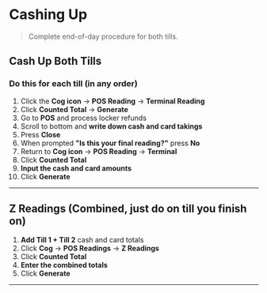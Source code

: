 # Cashing Up

> Complete end-of-day procedure for both tills.

## Cash Up Both Tills

### Do this for each till (in any order)

1. Click the **Cog icon** → **POS Reading** → **Terminal Reading**
2. Click **Counted Total** → **Generate**
3. Go to **POS** and process locker refunds
4. Scroll to bottom and **write down cash and card takings**
5. Press **Close**
6. When prompted **"Is this your final reading?"** press **No**
7. Return to **Cog icon** → **POS Reading** → **Terminal**
8. Click **Counted Total**
9. **Input the cash and card amounts**
10. Click **Generate**

---

## Z Readings (Combined, just do on till you finish on)

1. **Add Till 1 + Till 2** cash and card totals
2. Click **Cog** → **POS Readings** → **Z Readings**
3. Click **Counted Total**
4. **Enter the combined totals**
5. Click **Generate**

---

